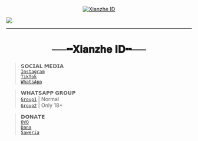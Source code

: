 <p align="center">
 <a href="https://github.com/Xianzhe-ID"><img src="http://readme-typing-svg.herokuapp.com?color=ff00ff&center=true&vCenter=true&multiline=false&lines=Welcome+to+my+Github+ʕ •ᴥ•ʔ;Don't+Forget+to+Follow+My+Github;Thanks+Guys+><" alt="Xianzhe ID">
</p>
<a align="center">
   <img src="https://iili.io/DCbh5x.png" size500>
</a>

-----
<h1 align="center">──╍𝐗𝐢𝐚𝐧𝐳𝐡𝐞 𝐈𝐃╍──</h1>

>𝗦𝗢𝗖𝗜𝗔𝗟 𝗠𝗘𝗗𝗜𝗔<br>
><a href="https://instagram.com/xianzhe_xx/">```Instagram```</a> <br>
><a href="https://tiktok.com/xianzhe.id/">```TikTok```</a> <br>
><a href="https://wa.me/6285326781097?text=Hi">```WhatsApp```</a>

>𝗪𝗛𝗔𝗧𝗦𝗔𝗣𝗣 𝗚𝗥𝗢𝗨𝗣<br>
><a href="https://chat.whatsapp.com/HP5Pbp9MT0eIaC5lfJgw9A">```Group1```</a> |  Normal<br>
><a href="https://chat.whatsapp.com/Fia1wnVRtJKGlqFiHfiAA8">```Group2```</a> |  Only 18+<br>

>𝗗𝗢𝗡𝗔𝗧𝗘<br>
><a href="https://iili.io/Dj2K2n.jpg">```OVO```</a><br>
><a href="https://iili.io/Dj2f7s.png">```Dana```</a><br>
><a href="https://saweria.co/xianzhe">```Saweria```</a>
